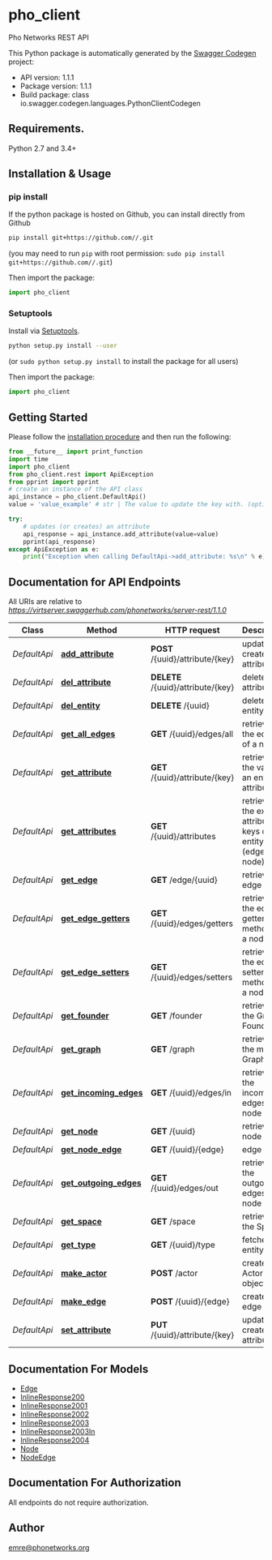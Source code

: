 # pho_client
Pho Networks REST API

This Python package is automatically generated by the [Swagger Codegen](https://github.com/swagger-api/swagger-codegen) project:

- API version: 1.1.1
- Package version: 1.1.1
- Build package: class io.swagger.codegen.languages.PythonClientCodegen

## Requirements.

Python 2.7 and 3.4+

## Installation & Usage
### pip install

If the python package is hosted on Github, you can install directly from Github

```sh
pip install git+https://github.com//.git
```
(you may need to run `pip` with root permission: `sudo pip install git+https://github.com//.git`)

Then import the package:
```python
import pho_client 
```

### Setuptools

Install via [Setuptools](http://pypi.python.org/pypi/setuptools).

```sh
python setup.py install --user
```
(or `sudo python setup.py install` to install the package for all users)

Then import the package:
```python
import pho_client
```

## Getting Started

Please follow the [installation procedure](#installation--usage) and then run the following:

```python
from __future__ import print_function
import time
import pho_client
from pho_client.rest import ApiException
from pprint import pprint
# create an instance of the API class
api_instance = pho_client.DefaultApi()
value = 'value_example' # str | The value to update the key with. (optional)

try:
    # updates (or creates) an attribute
    api_response = api_instance.add_attribute(value=value)
    pprint(api_response)
except ApiException as e:
    print("Exception when calling DefaultApi->add_attribute: %s\n" % e)

```

## Documentation for API Endpoints

All URIs are relative to *https://virtserver.swaggerhub.com/phonetworks/server-rest/1.1.0*

Class | Method | HTTP request | Description
------------ | ------------- | ------------- | -------------
*DefaultApi* | [**add_attribute**](docs/DefaultApi.md#add_attribute) | **POST** /{uuid}/attribute/{key} | updates (or creates) an attribute
*DefaultApi* | [**del_attribute**](docs/DefaultApi.md#del_attribute) | **DELETE** /{uuid}/attribute/{key} | deletes an attribute
*DefaultApi* | [**del_entity**](docs/DefaultApi.md#del_entity) | **DELETE** /{uuid} | deletes an entity
*DefaultApi* | [**get_all_edges**](docs/DefaultApi.md#get_all_edges) | **GET** /{uuid}/edges/all | retrieves the edges of a node
*DefaultApi* | [**get_attribute**](docs/DefaultApi.md#get_attribute) | **GET** /{uuid}/attribute/{key} | retrieves the value of an entity attribute
*DefaultApi* | [**get_attributes**](docs/DefaultApi.md#get_attributes) | **GET** /{uuid}/attributes | retrieves the existing attribute keys of an entity (edge or node)
*DefaultApi* | [**get_edge**](docs/DefaultApi.md#get_edge) | **GET** /edge/{uuid} | retrieves an edge
*DefaultApi* | [**get_edge_getters**](docs/DefaultApi.md#get_edge_getters) | **GET** /{uuid}/edges/getters | retrieves the edge getter methods of a node
*DefaultApi* | [**get_edge_setters**](docs/DefaultApi.md#get_edge_setters) | **GET** /{uuid}/edges/setters | retrieves the edge setter methods of a node
*DefaultApi* | [**get_founder**](docs/DefaultApi.md#get_founder) | **GET** /founder | retrieves the Graph Founder
*DefaultApi* | [**get_graph**](docs/DefaultApi.md#get_graph) | **GET** /graph | retrieves the main Graph
*DefaultApi* | [**get_incoming_edges**](docs/DefaultApi.md#get_incoming_edges) | **GET** /{uuid}/edges/in | retrieves the incoming edges of a node
*DefaultApi* | [**get_node**](docs/DefaultApi.md#get_node) | **GET** /{uuid} | retrieves a node
*DefaultApi* | [**get_node_edge**](docs/DefaultApi.md#get_node_edge) | **GET** /{uuid}/{edge} | edge getter
*DefaultApi* | [**get_outgoing_edges**](docs/DefaultApi.md#get_outgoing_edges) | **GET** /{uuid}/edges/out | retrieves the outgoing edges of a node
*DefaultApi* | [**get_space**](docs/DefaultApi.md#get_space) | **GET** /space | retrieves the Space
*DefaultApi* | [**get_type**](docs/DefaultApi.md#get_type) | **GET** /{uuid}/type | fetches entity type
*DefaultApi* | [**make_actor**](docs/DefaultApi.md#make_actor) | **POST** /actor | creates an Actor object
*DefaultApi* | [**make_edge**](docs/DefaultApi.md#make_edge) | **POST** /{uuid}/{edge} | creates an edge
*DefaultApi* | [**set_attribute**](docs/DefaultApi.md#set_attribute) | **PUT** /{uuid}/attribute/{key} | updates (or creates) an attribute


## Documentation For Models

 - [Edge](docs/Edge.md)
 - [InlineResponse200](docs/InlineResponse200.md)
 - [InlineResponse2001](docs/InlineResponse2001.md)
 - [InlineResponse2002](docs/InlineResponse2002.md)
 - [InlineResponse2003](docs/InlineResponse2003.md)
 - [InlineResponse2003In](docs/InlineResponse2003In.md)
 - [InlineResponse2004](docs/InlineResponse2004.md)
 - [Node](docs/Node.md)
 - [NodeEdge](docs/NodeEdge.md)


## Documentation For Authorization

 All endpoints do not require authorization.


## Author

emre@phonetworks.org


